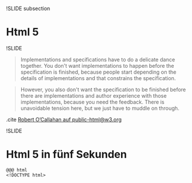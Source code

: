 !SLIDE subsection
# Html 5 #

!SLIDE
<blockquote>
Implementations and specifications have to do a delicate dance together. You
don't want implementations to happen before the specification is finished,
because people start depending on the details of implementations and that
constrains the specification.
</blockquote>
<blockquote>
However, you also don't want the specification to be finished before there are
implementations and author experience with those implementations, because you
need the feedback. There is unavoidable tension here, but we just have to muddle
on through.
</blockquote>

.cite [Robert O’Callahan auf public-html@w3.org](http://lists.w3.org/Archives/Public/public-html/2010Jan/0107.html)

!SLIDE
# Html 5 in fünf Sekunden #

    @@@ html
    <!DOCTYPE html>

